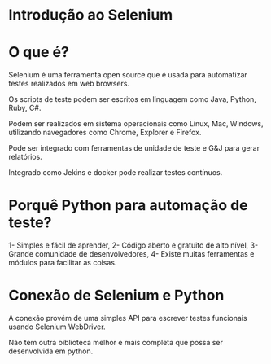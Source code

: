 # Introdução ao Selenium

# O que é?

Selenium é uma ferramenta open source que é usada para automatizar testes realizados em web browsers.

Os scripts de teste podem ser escritos em linguagem como Java, Python, Ruby, C#.

Podem ser realizados em sistema operacionais como Linux, Mac, Windows, utilizando navegadores como Chrome, Explorer e Firefox.

Pode ser integrado com ferramentas de unidade de teste e G&J para gerar relatórios.

Integrado como Jekins e docker pode realizar testes contínuos.


# Porquê Python para automação de teste?

1- Simples e fácil de aprender,
2- Código aberto e gratuito de alto nível,
3- Grande comunidade de desenvolvedores,
4- Existe muitas ferramentas e módulos para facilitar as coisas.


# Conexão de Selenium e Python

A conexão provém de uma simples API para escrever testes funcionais usando Selenium WebDriver.

Não tem outra biblioteca melhor e mais completa que possa ser desenvolvida em python. 

